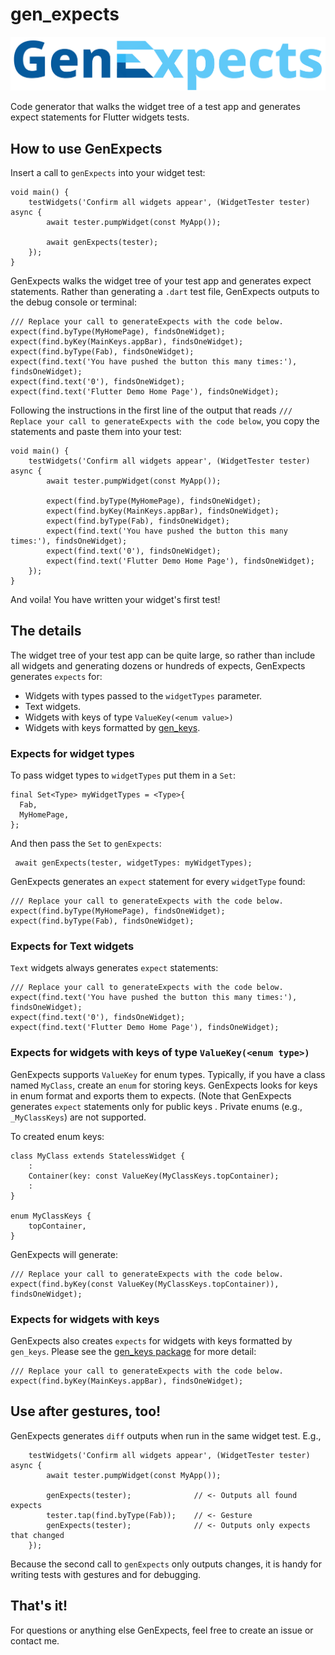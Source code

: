 # gen_expects

![gen_expects](https://github.com/buttonsrtoys/gen_expects/blob/main/assets/GenExpectsLogo.png)

Code generator that walks the widget tree of a test app and generates expect statements for Flutter widgets tests.

## How to use GenExpects

Insert a call to `genExpects` into your widget test:

    void main() {
        testWidgets('Confirm all widgets appear', (WidgetTester tester) async {
            await tester.pumpWidget(const MyApp());

            await genExpects(tester);
        });
    }

GenExpects walks the widget tree of your test app and generates expect statements. Rather than generating a `.dart` test file, GenExpects outputs to the debug console or terminal:

	/// Replace your call to generateExpects with the code below.
	expect(find.byType(MyHomePage), findsOneWidget);
	expect(find.byKey(MainKeys.appBar), findsOneWidget);
	expect(find.byType(Fab), findsOneWidget);
	expect(find.text('You have pushed the button this many times:'), findsOneWidget);
	expect(find.text('0'), findsOneWidget);
	expect(find.text('Flutter Demo Home Page'), findsOneWidget);

Following the instructions in the first line of the output that reads `/// Replace your call to generateExpects with the code below`, you copy the statements and paste them into your test:

    void main() {
        testWidgets('Confirm all widgets appear', (WidgetTester tester) async {
            await tester.pumpWidget(const MyApp());

	        expect(find.byType(MyHomePage), findsOneWidget);
	        expect(find.byKey(MainKeys.appBar), findsOneWidget);
	        expect(find.byType(Fab), findsOneWidget);
	        expect(find.text('You have pushed the button this many times:'), findsOneWidget);
	        expect(find.text('0'), findsOneWidget);
	        expect(find.text('Flutter Demo Home Page'), findsOneWidget);
        });
    }

And voila! You have written your widget's first test!

## The details

The widget tree of your test app can be quite large, so rather than include all widgets and generating dozens or hundreds of expects, GenExpects generates `expects` for:

- Widgets with types passed to the `widgetTypes` parameter.
- Text widgets.
- Widgets with keys of type `ValueKey(<enum value>)`
- Widgets with keys formatted by [gen_keys](https://pub.dev/packages/gen_keys).

### Expects for widget types

To pass widget types to `widgetTypes` put them in a `Set`:

    final Set<Type> myWidgetTypes = <Type>{
      Fab,
      MyHomePage,
    };

And then pass the `Set` to `genExpects`:

     await genExpects(tester, widgetTypes: myWidgetTypes);

GenExpects generates an `expect` statement for every `widgetType` found:

	/// Replace your call to generateExpects with the code below.
	expect(find.byType(MyHomePage), findsOneWidget);
	expect(find.byType(Fab), findsOneWidget);

### Expects for Text widgets

`Text` widgets always generates `expect` statements:

	/// Replace your call to generateExpects with the code below.
	expect(find.text('You have pushed the button this many times:'), findsOneWidget);
	expect(find.text('0'), findsOneWidget);
	expect(find.text('Flutter Demo Home Page'), findsOneWidget);

### Expects for widgets with keys of type `ValueKey(<enum type>)`

GenExpects supports `ValueKey` for enum types. Typically, if you have a class named `MyClass`, 
create an `enum` for storing keys. GenExpects looks for keys in enum format and exports them to 
expects. (Note that GenExpects generates `expect` statements only for public keys . Private enums
(e.g., `_MyClassKeys`) are not supported. 

To created enum keys:

    class MyClass extends StatelessWidget {
        :
        Container(key: const ValueKey(MyClassKeys.topContainer);
        :
    }

    enum MyClassKeys {
        topContainer,
    }

GenExpects will generate:

	/// Replace your call to generateExpects with the code below.
	expect(find.byKey(const ValueKey(MyClassKeys.topContainer)), findsOneWidget);

### Expects for widgets with keys

GenExpects also creates `expects` for widgets with keys formatted by `gen_keys`. Please see the [gen_keys package](https://pub.dev/packages/gen_keys) for more detail:

	/// Replace your call to generateExpects with the code below.
	expect(find.byKey(MainKeys.appBar), findsOneWidget);

## Use after gestures, too!

GenExpects generates `diff` outputs when run in the same widget test. E.g.,

        testWidgets('Confirm all widgets appear', (WidgetTester tester) async {
            await tester.pumpWidget(const MyApp());

	        genExpects(tester);              // <- Outputs all found expects
	        tester.tap(find.byType(Fab));    // <- Gesture
	        genExpects(tester);              // <- Outputs only expects that changed
        });

Because the second call to `genExpects` only outputs changes, it is handy for writing tests with gestures and for debugging.

## That's it!

For questions or anything else GenExpects, feel free to create an issue or contact me.
